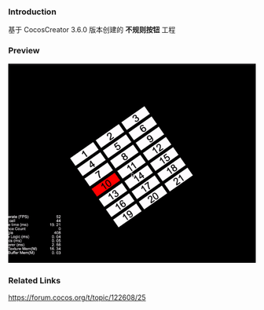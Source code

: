 ### Introduction

基于 CocosCreator 3.6.0 版本创建的 **不规则按钮** 工程

### Preview
![image](../../../gif/202203/2022030568.gif)

### Related Links
https://forum.cocos.org/t/topic/122608/25